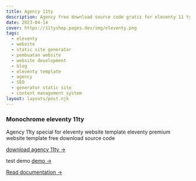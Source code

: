 ```yaml
---
title: Agency 11ty
description: Agency free download source code gratis for eleventy 11 ty themes template.
date: 2023-04-14
cover: https://11tyshop.pages.dev/img/eleventy.png
tags:
  - eleventy
  - website
  - static site generator
  - pembuatan website
  - website development
  - blog
  - eleventy template
  - agency
  - SEO
  - generator static site
  - content management system
layout: layouts/post.njk
---
```


### Monochrome eleventy 11ty

Agency 11ty special for eleventy website template eleventy premium website template free download source code

[download agency 11ty →](https://github.com/mesinkasir/agency11ty)

test demo [demo →](https://optimasiwebsite.axcora.com/)

[Read documentation →](https://www.hockeycomputindo.com/2023/02/photographer-portfolio-website-template.html)

